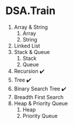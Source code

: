 # DSA.Train

1. Array & String
   1. Array
   2. String
2. Linked List
3. Stack & Queue
   1. Stack
   2. Queue
4. Recursion ✔️
5. Tree ✔️
6. Binary Search Tree ✔️
7. Breadth First Search 
8. Heap & Priority Queue
   1. Heap
   2. Priority Queue